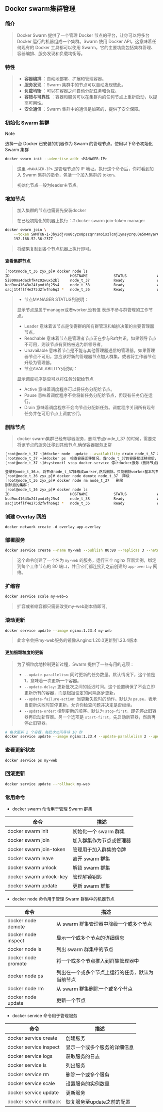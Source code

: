 ## Docker swarm集群管理

### 简介

> Docker Swarm 提供了一个管理 Docker 节点的平台，让你可以将多台 Docker 运行的机器组成一个集群。Swarm 使用 Docker API，这意味着任何现有的 Docker 工具都可以使用 Swarm。它的主要功能包括集群管理、容器编排、服务发现和负载均衡等。

### 特性

> * **容器编排** ：自动地部署、扩展和管理容器。
> * **服务发现** ：Swarm 集群中的节点可以自动发现彼此。
> * **负载均衡** ：可以在容器之间自动分配任务和负载。
> * **容错与可靠性** ：容器和服务可以在集群内的任何节点上重新启动，以提高可用性。
> * **安全通信** ：Swarm 集群中的通信是加密的，提供了安全保障。

### 初始化 Swarm 集群

> [!NOTE]
>
> 选择一台 Docker 已安装的机器作为 Swarm 的管理节点。使用以下命令初始化 Swarm 集群

```bash
docker swarm init --advertise-addr <MANAGER-IP>
```

> 这里 `<MANAGER-IP>` 是管理节点的 IP 地址。执行这个命令后，你将看到加入 Swarm 集群的指令，包括一个加入集群的 token。
>
> 初始化节点一般为leader主节点。

### 增加节点

> 加入集群的节点也需要先安装docker
>
> 在已经初始化的机器上执行：# docker swarm join-token manager

```bash
docker swarm join \
    --token SWMTKN-1-3by2djvsu8cyzo8pzzqrrsmoiszlcmj1ymsyzrqu0e5m4myar6-3ypif5p1vyzv7j7h362ah1kbj \
    192.168.52.36:2377
```

> 将结果复制到各个节点机器上执行即可。

#### 查看集群节点

```bash
[root@node_t_36 zyx_p]# docker node ls
ID                            HOSTNAME            STATUS              AVAILABILITY        MANAGER STATUS
5i800ms4daxhfk4z02wux52bl     node_t_37           Ready               Active              Reachable
kcd9oc41643o24fpmdi0j25s4     node_t_38           Ready               Active              Reachable
sacj1t4flf4e275d2fwfho6q3 *   node_t_36           Ready               Active              Leader
```

> * 节点MANAGER STATUS列说明：
>
> 显示节点是属于manager或者worker,没有值 表示不参与群管理的工作节点。
>
> * Leader 意味着该节点是使得群的所有群管理和编排决策的主要管理器节点。
> * Reachable 意味着节点是管理者节点正在参与Raft共识。如果领导节点不可用，则该节点有资格被选为新领导者。
> * Unavailable 意味着节点是不能与其他管理器通信的管理器。如果管理器节点不可用，您应该将新的管理器节点加入群集，或者将工作器节点升级为管理器。
> * 节点AVAILABILITY列说明：
>
> 显示调度程序是否可以将任务分配给节点
>
> * Active 意味着调度程序可以将任务分配给节点。
> * Pause 意味着调度程序不会将新任务分配给节点，但现有任务仍在运行。
> * Drain 意味着调度程序不会向节点分配新任务。调度程序关闭所有现有任务并在可用节点上调度它们。

### 删除节点

> docker swarm集群已经有容器服务，删除节点node_t_37 的时候，需要先将该节点的服务迁移到其他节点,确保容器服务正常

```bash
[root@node_t_37 ~]#docker node  update --availability drain node_t_37 将节点停用,该节点上的容器会迁移到其他节点
[root@node_t_37 ~]#docker ps  检查容器迁移情况，当node_t_37的容器都迁移完后，停止docker服务
[root@node_t_37 ~]#systemctl stop docker.service 停止docker服务（删除节点前，需先停该节点的docker服务）

登录到node_t_36上，将节点node_t_37降级成worker,然后删除。只能删除worker基本的节点。
[root@node_t_36 zyx_p]# docker node demote node_t_37  降级
[root@node_t_36 zyx_p]# docker node rm node_t_37   删除
删除后的集群：
[root@node_t_36 zyx_p]# docker node ls
ID                            HOSTNAME            STATUS              AVAILABILITY        MANAGER STATUS
kcd9oc41643o24fpmdi0j25s4     node_t_38           Ready               Active              Reachable
sacj1t4flf4e275d2fwfho6q3 *   node_t_36           Ready               Active              Leader
```

### 创建 Overlay 网络

```ba
docker network create -d overlay app-overlay
```

### 部署服务

```bash
docker service create --name my-web --publish 80:80 --replicas 3 --network app-overlay llody/nginx:1.20.0
```

> 这个命令创建了一个名为 `my-web` 的服务，运行三个 nginx 容器实例，绑定到每个工作节点的 80 端口，并且它们都连接到之前创建的 `app-overlay` 网络。

### 扩缩容

```bash
docker service scale my-web=5
```

> 扩容或者缩容都只需要改变my-web副本值即可。

### 滚动更新

```bash
docker service update --image nginx:1.23.4 my-web
```

> 此命令会把my-web服务的镜像从nginx:1.20.0更新到1.23.4版本

#### 更加细颗粒度的更新

> 为了细粒度地控制更新过程，Swarm 提供了一些有用的选项：
>
> * `--update-parallelism`: 同时更新的任务数量。默认情况下，这个值是 1，意味着一次更新一个容器。
> * `--update-delay`: 更新批次之间的延迟时间。这个设置确保了不会立即更新所有的容器，而是根据设定的间隔逐步更新。
> * `--update-failure-action`: 当更新失败时的动作。默认为 `pause`，表示当更新失败时暂停更新，允许你检查问题并决定是否继续。
> * `--update-order`: 控制更新的顺序。默认为 `stop-first`，即先停止旧容器再启动新容器。另一个选项是 `start-first`，先启动新容器，然后再停止旧容器。

```bash
# 每次更新 2 个容器，每批次之间等待 10 秒
docker service update --image nginx:1.23.4 --update-parallelism 2 --update-delay 10s my-web
```

### 查看更新状态

```bash
docker service ps my-web
```

### 回滚更新

```bash
docker service update --rollback my-web
```

### 常用命令

- docker swarm 命令用于管理 Swarm 群集

| 命令                    | 描述                     |
| ----------------------- | ------------------------ |
| docker swarm init       | 初始化一个 swarm 群集    |
| docker swarm join       | 加入群集作为节点或管理器 |
| docker swarm join-token | 管理用于加入群集的令牌   |
| docker swarm leave      | 离开 swarm 群集          |
| docker swarm unlock     | 解锁 swarm 群集          |
| docker swarm unlock-key | 管理解锁钥匙             |
| docker swarm update     | 更新 swarm 群集          |

* docker node 命令用于管理 Swarm 群集中的机器节点

| 命令                | 描述                                             |
| ------------------- | ------------------------------------------------ |
| docker node demote  | 从 swarm 群集管理器中降级一个或多个节点          |
| docker node inspect | 显示一个或多个节点的详细信息                     |
| docker node ls      | 列出 swarm 群集中的节点                          |
| docker node promote | 将一个或多个节点推入到群集管理器中               |
| docker node ps      | 列出在一个或多个节点上运行的任务，默认为当前节点 |
| docker node rm      | 从 swarm 群集删除一个或多个节点                  |
| docker node update  | 更新一个节点                                     |

* docker service 命令用于管理服务

| 命令                    | 描述                         |
| ----------------------- | ---------------------------- |
| docker service create   | 创建服务                     |
| docker service inspect  | 显示一个或多个服务的详细信息 |
| docker service logs     | 获取服务的日志               |
| docker service ls       | 列出服务                     |
| docker service rm       | 删除一个或多个服务           |
| docker service scale    | 设置服务的实例数量           |
| docker service update   | 更新服务                     |
| docker service rollback | 恢复服务至update之前的配置   |
